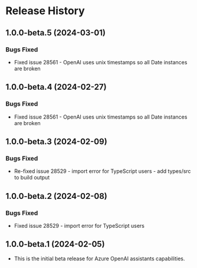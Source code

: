 # Release History

## 1.0.0-beta.5 (2024-03-01)

### Bugs Fixed

- Fixed issue 28561 - OpenAI uses unix timestamps so all Date instances are broken

## 1.0.0-beta.4 (2024-02-27)

### Bugs Fixed

- Fixed issue 28561 - OpenAI uses unix timestamps so all Date instances are broken

## 1.0.0-beta.3 (2024-02-09)

### Bugs Fixed

- Re-fixed issue 28529 - import error for TypeScript users - add types/src to build output

## 1.0.0-beta.2 (2024-02-08)

### Bugs Fixed

- Fixed issue 28529 - import error for TypeScript users

## 1.0.0-beta.1 (2024-02-05)

- This is the initial beta release for Azure OpenAI assistants capabilities.
